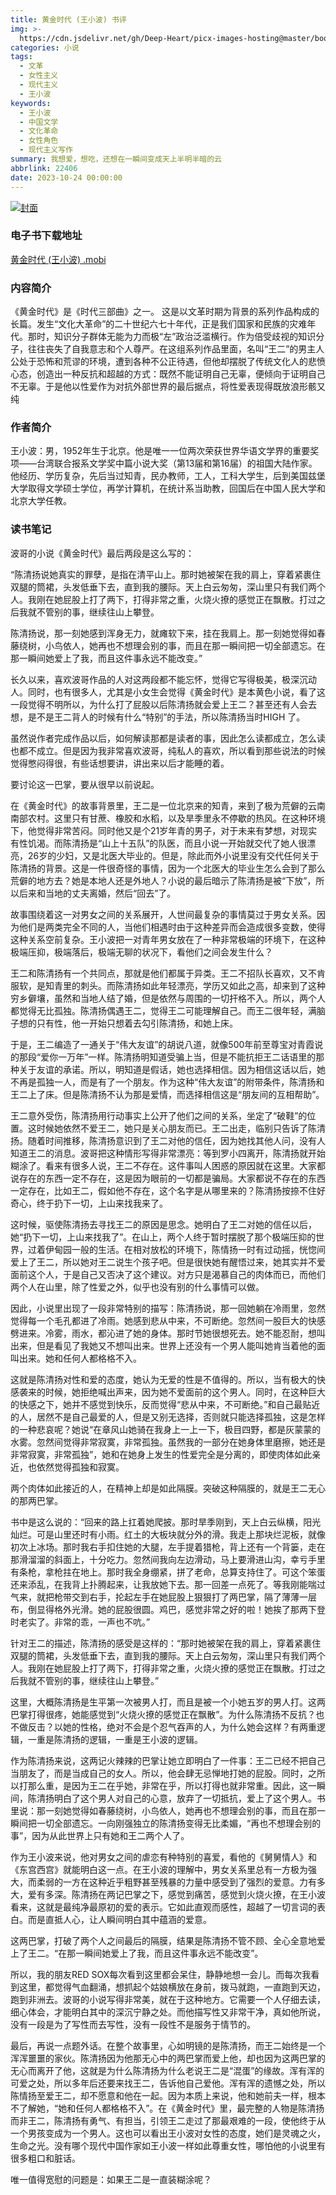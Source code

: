 ```yaml
---
title: 黄金时代 (王小波) 书评
img: >-
  https://cdn.jsdelivr.net/gh/Deep-Heart/picx-images-hosting@master/boomments/黄金时代.26otj7r9vqj.webp
categories: 小说
tags:
  - 文革
  - 女性主义
  - 现代主义
  - 王小波
keywords:
  - 王小波
  - 中国文学
  - 文化革命
  - 女性角色
  - 现代主义写作
summary: 我想爱，想吃，还想在一瞬间变成天上半明半暗的云
abbrlink: 22406
date: 2023-10-24 00:00:00
---
```


[![封面](https://cdn.jsdelivr.net/gh/Deep-Heart/picx-images-hosting@master/boomments/黄金时代.26otj7r9vqj.webp)]()
### 电子书下载地址
[黄金时代 (王小波) .mobi](https://url57.ctfile.com/f/23765157-960584700-953be2?p=9554)

### 内容简介
《黄金时代》是《时代三部曲》之一。 这是以文革时期为背景的系列作品构成的长篇。发生“文化大革命”的二十世纪六七十年代，正是我们国家和民族的灾难年代。那时，知识分子群体无能为力而极“左”政治泛滥横行。作为倍受歧视的知识分子，往往丧失了自我意志和个人尊严。在这组系列作品里面，名叫“王二”的男主人公处于恐怖和荒谬的环境，遭到各种不公正待遇，但他却摆脱了传统文化人的悲愤心态，创造出一种反抗和超越的方式：既然不能证明自己无辜，便倾向于证明自己不无辜。于是他以性爱作为对抗外部世界的最后据点，将性爱表现得既放浪形骸又纯

### 作者简介
王小波：男，1952年生于北京。他是唯一一位两次荣获世界华语文学界的重要奖项——台湾联合报系文学奖中篇小说大奖（第13届和第16届）的祖国大陆作家。他经历、学历复杂，先后当过知青，民办教师，工人，工科大学生，后到美国兹堡大学取得文学硕士学位，再学计算机，在统计系当助教，回国后在中国人民大学和北京大学任教。

### 读书笔记
波哥的小说《黄金时代》最后两段是这么写的：

“陈清扬说她真实的罪孽，是指在清平山上。那时她被架在我的肩上，穿着紧裹住双腿的筒裙，头发低垂下去，直到我的腰际。天上白云匆匆，深山里只有我们两个人。我刚在她屁股上打了两下，打得非常之重，火烧火撩的感觉正在飘散。打过之后我就不管别的事，继续往山上攀登。

陈清扬说，那一刻她感到浑身无力，就瘫软下来，挂在我肩上。那一刻她觉得如春藤绕树，小鸟依人，她再也不想理会别的事，而且在那一瞬间把一切全部遗忘。在那一瞬间她爱上了我，而且这件事永远不能改变。”

长久以来，喜欢波哥作品的人对这两段都不能忘怀，觉得它写得极美，极深沉动人。同时，也有很多人，尤其是小女生会觉得《黄金时代》是本黄色小说，看了这一段觉得不明所以，为什么打了屁股以后陈清扬就会爱上王二？甚至还有人会去想，是不是王二背人的时候有什么“特别”的手法，所以陈清扬当时HIGH 了。

虽然说作者完成作品以后，如何解读那都是读者的事，因此怎么读都成立，怎么读也都不成立。但是因为我非常喜欢波哥，纯私人的喜欢，所以看到那些说法的时候觉得憋闷得很，有些话想要讲，讲出来以后才能睡的着。

要讨论这一巴掌，要从很早以前说起。

在《黄金时代》的故事背景里，王二是一位北京来的知青，来到了极为荒僻的云南南部农村。这里只有甘蔗、橡胶和水稻，以及旱季里永不停歇的热风。在这种环境下，他觉得非常苦闷。同时他又是个21岁年青的男子，对于未来有梦想，对现实有性饥渴。而陈清扬是“山上十五队”的队医，而且小说一开始就交代了她人很漂亮，26岁的少妇，又是北医大毕业的。但是，除此而外小说里没有交代任何关于陈清扬的背景。这是一件很奇怪的事情，因为一个北医大的毕业生怎么会到了那么荒僻的地方去？她是本地人还是外地人？小说的最后暗示了陈清扬是被“下放”，所以后来和当地的丈夫离婚，然后“回去”了。

故事围绕着这一对男女之间的关系展开，人世间最复杂的事情莫过于男女关系。因为他们是两类完全不同的人，当他们相遇时由于这种差异而会造成很多变数，使得这种关系空前复杂。王小波把一对青年男女放在了一种非常极端的环境下，在这种极端压抑，极端落后，极端无聊的状况下，看他们之间会发生什么？

王二和陈清扬有一个共同点，那就是他们都属于异类。王二不招队长喜欢，又不肯服软，是知青里的刺头。而陈清扬如此年轻漂亮，学历又如此之高，却来到了这种穷乡僻壤，虽然和当地人结了婚，但是依然与周围的一切扞格不入。所以，两个人都觉得无比孤独。陈清扬偶遇王二，觉得王二可能理解自己。而王二很年轻，满脑子想的只有性，他一开始只想着去勾引陈清扬，和她上床。

于是，王二编造了一通关于“伟大友谊”的胡说八道，就像500年前至尊宝对青霞说的那段“爱你一万年”一样。陈清扬明知道受骗上当，但是不能抗拒王二话语里的那种关于友谊的承诺。所以，明知道是假话，她也选择相信。因为相信这话以后，她不再是孤独一人，而是有了一个朋友。作为这种“伟大友谊”的附带条件，陈清扬和王二上了床。但是陈清扬不认为那是爱情，而选择相信这是“朋友间的互相帮助”。

王二意外受伤，陈清扬用行动事实上公开了他们之间的关系，坐定了“破鞋”的位置。这时候她依然不爱王二，她只是关心朋友而已。王二出走，临别只告诉了陈清扬。随着时间推移，陈清扬意识到了王二对他的信任，因为她找其他人问，没有人知道王二的消息。波哥把这种情形写得非常漂亮：等到罗小四离开，陈清扬就开始糊涂了。看来有很多人说，王二不存在。这件事叫人困惑的原因就在这里。大家都说存在的东西一定不存在，这是因为眼前的一切都是骗局。大家都说不存在的东西一定存在，比如王二，假如他不存在，这个名字是从哪里来的？陈清扬按捺不住好奇心，终于扔下一切，上山来找我来了。

这时候，驱使陈清扬去寻找王二的原因是思念。她明白了王二对她的信任以后，她“扔下一切，上山来找我了”。在山上，两个人终于暂时摆脱了那个极端压抑的世界，过着伊甸园一般的生活。在相对放松的环境下，陈情扬一时有过动摇，恍惚间爱上了王二，所以她对王二说生个孩子吧。但是很快她有醒悟过来，她其实并不爱面前这个人，于是自己又否决了这个建议。对方只是渴慕自己的肉体而已，而他们两个人在山里，除了性爱之外，似乎也没有别的什么事情可以做。

因此，小说里出现了一段非常特别的描写：陈清扬说，那一回她躺在冷雨里，忽然觉得每一个毛孔都进了冷雨。她感到悲从中来，不可断绝。忽然间一股巨大的快感劈进来。冷雾，雨水，都沁进了她的身体。那时节她很想死去。她不能忍耐，想叫出来，但是看见了我她又不想叫出来。世界上还没有一个男人能叫她肯当着他的面叫出来。她和任何人都格格不入。

这就是陈清扬对性和爱的态度，她认为无爱的性是不值得的。所以，当有极大的快感袭来的时候，她拒绝喊出声来，因为她不爱面前的这个男人。同时，在这种巨大的快感之下，她并不感觉到快乐，反而觉得“悲从中来，不可断绝。”和自己最贴近的人，居然不是自己最爱的人，但是又别无选择，否则就只能选择孤独，这是怎样的一种悲哀呢？她说“在章风山她骑在我身上一上一下，极目四野，都是灰蒙蒙的水雾。忽然间觉得非常寂寞，非常孤独。虽然我的一部分在她身体里磨擦，她还是非常寂寞，非常孤独”，她和在她身上发生的性爱完全是分离的，即使肉体如此亲近，也依然觉得孤独和寂寞。

两个肉体如此接近的人，在精神上却是如此隔膜。突破这种隔膜的，就是王二无心的那两巴掌。

书中是这么说的：“回来的路上扛着她爬披。那时旱季刚到，天上白云纵横，阳光灿烂。可是山里还时有小雨。红土的大板块就分外的滑。我走上那块烂泥板，就像初次上冰场。那时我右手扣住她的大腿，左手提着猎枪，背上还有一个背篓，走在那滑溜溜的斜面上，十分吃力。忽然间我向左边滑动，马上要滑进山沟，幸亏手里有条枪，拿枪拄在地上。那时我全身绷紧，拼了老命，总算支持住了。可这个笨蛋还来添乱，在我背上扑腾起来，让我放她下去。那一回差一点死了。等我刚能喘过气来，就把枪带交到右手，抡起左手在她屁股上狠狠打了两巴掌，隔了薄薄一层布，倒显得格外光滑。她的屁股很圆。鸡巴，感觉非常之好的啦！她挨了那两下登时老实了。非常的乖，一声也不吭。”

针对王二的描述，陈清扬的感受是这样的：“那时她被架在我的肩上，穿着紧裹住双腿的筒裙，头发低垂下去，直到我的腰际。天上白云匆匆，深山里只有我们两个人。我刚在她屁股上打了两下，打得非常之重，火烧火撩的感觉正在飘散。打过之后我就不管别的事，继续往山上攀登。”

这里，大概陈清扬是生平第一次被男人打，而且是被一个小她五岁的男人打。这两巴掌打得很疼，她能感觉到“火烧火撩的感觉正在飘散”。为什么陈清扬不反抗？也不做反击？以她的性格，绝对不会是个忍气吞声的人，为什么她会这样？有两重逻辑，一重是陈清扬的逻辑，一重是王小波的逻辑。

作为陈清扬来说，这两记火辣辣的巴掌让她立即明白了一件事：王二已经不把自己当朋友了，而是当成自己的女人。所以，他会肆无忌惮地打她的屁股。同时，之所以打那么重，是因为王二在乎她，非常在乎，所以打得也就非常重。因此，这一瞬间，陈清扬明白了这个男人对自己的心意，放弃了一切抵抗，爱上了这个男人。书里说：那一刻她觉得如春藤绕树，小鸟依人，她再也不想理会别的事，而且在那一瞬间把一切全部遗忘。一向刚强独立的陈清扬变得无比柔媚，“再也不想理会别的事”，因为从此世界上只有她和王二两个人了。

作为王小波来说，他对男女之间的虐恋有种特别的喜爱，看他的《舅舅情人》和《东宫西宫》就能明白这一点。在王小波的理解中，男女关系里总有一方极为强大，而柔弱的一方在这种近乎粗野甚至残暴的力量中感受到了强烈的爱意。力有多大，爱有多深。陈清扬在两记巴掌之下，感觉到痛苦，感觉到火烧火撩，在王小波看来，这就是最纯净最原初的爱的表示。它如此直观而感性，超越了一切言词的表白。而是直抵人心，让人瞬间明白其中蕴涵的爱意。

这两巴掌，打破了两个人之间最后的隔膜，结果是陈清扬不管不顾、全心全意地爱上了王二。“在那一瞬间她爱上了我，而且这件事永远不能改变”。

所以，我的朋友RED SOX每次看到这里都会呆住，静静地想一会儿。而每次我看到这里，都觉得气血翻涌，想抓起个姑娘横放在身前，拨马就跑，一直跑到天边，跑到非洲去。波哥的小说写得非常美，就在于这种地方。它需要一个人仔细去读，细心体会，才能明白其中的深沉宁静之处。而他描写性又非常干净，真如他所说，没有一段是为了写性而去写性，没有一段性不是服务于情节的。

最后，再说一点题外话。在整个故事里，心如明镜的是陈清扬，而王二始终是一个浑浑噩噩的家伙。陈清扬因为他那无心中的两巴掌而爱上他，却也因为这两巴掌的无心而离开了他，这就是为什么陈清扬为什么老说王二是“混蛋”的缘故。浑有浑的可爱之处，所以多年后还要来找王二，告诉他自己爱他。浑有浑的遗憾之处，所以陈情扬至爱王二，却不愿意和他在一起。因为本质上来说，他和她前夫一样，根本不了解她，“她和任何人都格格不入”。在《黄金时代》里，最完整的人物是陈清扬而非王二，陈清扬有勇气、有担当，引领王二走过了那最艰难的一段，使他终于从一个男孩变成为一个男人。这也可以看出王小波对女性的态度，她们是灵魂之火，生命之光。没有哪个现代中国作家如王小波一样如此尊重女性，哪怕他的小说里有很多粗口和脏话。

唯一值得宽慰的问题是：如果王二是一直装糊涂呢？
